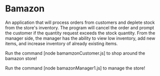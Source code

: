 # Bamazon

An application that will process orders from customers and deplete stock from the store's inventory. The program will cancel the order and prompt the customer if the quantity request exceeds the stock quantity. From the manager side, the manager has the ability to view low inventory, add new items, and increase inventory of already existing items.    


Run the command [node bamamzonCustomer.js] to shop around the bamazon store!

Run the command [node bamazonManager1.js] to manage the store!